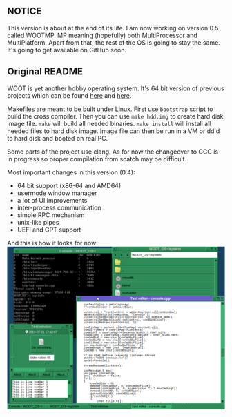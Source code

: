 NOTICE
------

This version is about at the end of its life. I am now working on version 0.5 called WOOTMP. MP meaning (hopefully) both MultiProcessor and MultiPlatform. Apart from that, the rest of the OS is going to stay the same. It's going to get available on GitHub soon.

Original README
---------------

WOOT is yet another hobby operating system. It's 64 bit version of previous projects which can be found [here](https://github.com/pvc988/woot) and [here](https://github.com/pvc988/woot-os).

Makefiles are meant to be built under Linux. First use `bootstrap` script to build the cross compiler. Then you can use `make hdd.img` to create hard disk image file. `make` will build all needed binaries. `make install` will install all needed files to hard disk image. Image file can then be run in a VM or dd'd to hard disk and booted on real PC.

Some parts of the project use clang. As for now the changeover to GCC is in progress so proper compilation from scatch may be difficult.


Most important changes in this version (0.4):

* 64 bit support (x86-64 and AMD64)
* usermode window manager
* a lot of UI improvements
* inter-process communication
* simple RPC mechanism
* unix-like pipes
* UEFI and GPT support

And this is how it looks for now:
![Screenshot](screenshot.png?raw=true "Screenshot")

